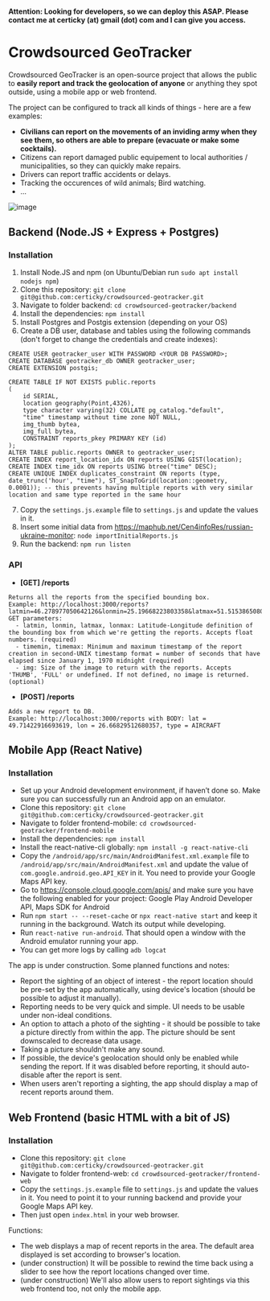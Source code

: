 #### Attention: Looking for developers, so we can deploy this ASAP. Please contact me at certicky (at) gmail (dot) com and I can give you access.

# Crowdsourced GeoTracker

Crowdsourced GeoTracker is an open-source project that allows the public to **easily report and track the
geolocation of anyone** or anything they spot outside, using a mobile app or web frontend.

The project can be configured to track all kinds of things - here are a few examples:

* **Civilians can report on the movements of an inviding army when they see them, so others are able to prepare (evacuate or make some cocktails).**
* Citizens can report damaged public equipement to local authorities / municipalities, so they can quickly make repairs.
* Drivers can report traffic accidents or delays.
* Tracking the occurences of wild animals; Bird watching.
* ...

![image](https://user-images.githubusercontent.com/3534507/156072537-e054c6be-829a-4540-a3d4-56069b2afd7d.png)

## Backend (Node.JS + Express + Postgres)

### Installation

1. Install Node.JS and npm (on Ubuntu/Debian run `sudo apt install nodejs npm`)
2. Clone this repository: `git clone git@github.com:certicky/crowdsourced-geotracker.git`
3. Navigate to folder backend: `cd crowdsourced-geotracker/backend`
4. Install the dependencies: `npm install`
5. Install Postgres and Postgis extension (depending on your OS)
6. Create a DB user, database and tables using the following commands (don't forget to change the credentials and create indexes):

```
CREATE USER geotracker_user WITH PASSWORD <YOUR DB PASSWORD>;
CREATE DATABASE geotracker_db OWNER geotracker_user;
CREATE EXTENSION postgis;
```

```
CREATE TABLE IF NOT EXISTS public.reports
(
    id SERIAL,
    location geography(Point,4326),
    type character varying(32) COLLATE pg_catalog."default",
    "time" timestamp without time zone NOT NULL,
    img_thumb bytea,
    img_full bytea,
    CONSTRAINT reports_pkey PRIMARY KEY (id)
);
ALTER TABLE public.reports OWNER to geotracker_user;
CREATE INDEX report_location_idx ON reports USING GIST(location);
CREATE INDEX time_idx ON reports USING btree("time" DESC);
CREATE UNIQUE INDEX duplicates_constraint ON reports (type, date_trunc('hour', "time"), ST_SnapToGrid(location::geometry, 0.0001)); -- this prevents having multiple reports with very similar location and same type reported in the same hour
```

7. Copy the `settings.js.example` file to `settings.js` and update the values in it.
8. Insert some initial data from <https://maphub.net/Cen4infoRes/russian-ukraine-monitor>: `node importInitialReports.js`
9. Run the backend: `npm run listen`

### API

* **[GET] /reports**
```
Returns all the reports from the specified bounding box.
Example: http://localhost:3000/reports?latmin=46.278977050642126&lonmin=25.19668223803358&latmax=51.515386508021386&lonmax=41.30651925297246&img=THUMBNAIL
GET parameters:
  - latmin, lonmin, latmax, lonmax: Latitude-Longitude definition of the bounding box from which we're getting the reports. Accepts float numbers. (required)
  - timemin, timemax: Minimum and maximum timestamp of the report creation in second-UNIX timestamp format = number of seconds that have elapsed since January 1, 1970 midnight (required)
  - img: Size of the image to return with the reports. Accepts 'THUMB', 'FULL' or undefined. If not defined, no image is returned. (optional)
```

* **[POST] /reports**
```
Adds a new report to DB.
Example: http://localhost:3000/reports with BODY: lat = 49.71422916693619, lon = 26.66829512680357, type = AIRCRAFT
```

## Mobile App (React Native)

### Installation
* Set up your Android development environment, if haven’t done so. Make sure you can successfully run an Android app on an emulator.
* Clone this repository: `git clone git@github.com:certicky/crowdsourced-geotracker.git`
* Navigate to folder frontend-mobile: `cd crowdsourced-geotracker/frontend-mobile`
* Install the dependencies: `npm install`
* Install the react-native-cli globally: `npm install -g react-native-cli`
* Copy the `/android/app/src/main/AndroidManifest.xml.example` file to `/android/app/src/main/AndroidManifest.xml` and update the value of `com.google.android.geo.API_KEY` in it. You need to provide your Google Maps API key.
* Go to <https://console.cloud.google.com/apis/> and make sure you have the following enabled for your project: Google Play Android Developer API, Maps SDK for Android
* Run `npm start -- --reset-cache` or `npx react-native start` and keep it running in the background. Watch its output while developing.
* Run `react-native run-android`. That should open a window with the Android emulator running your app.
* You can get more logs by calling `adb logcat`

The app is under construction. Some planned functions and notes:
* Report the sighting of an object of interest - the report location should be pre-set by the app automatically, using device's location (should be possible to adjust it manually).
* Reporting needs to be very quick and simple. UI needs to be usable under non-ideal conditions.
* An option to attach a photo of the sighting - it should be possible to take a picture directly from within the app. The picture should be sent downscaled to decrease data usage.
* Taking a picture shouldn't make any sound.
* If possible, the device's geolocation should only be enabled while sending the report. If it was disabled before reporting, it should auto-disable after the report is sent.
* When users aren't reporting a sighting, the app should display a map of recent reports around them.

## Web Frontend (basic HTML with a bit of JS)

### Installation
* Clone this repository: `git clone git@github.com:certicky/crowdsourced-geotracker.git`
* Navigate to folder frontend-web: `cd crowdsourced-geotracker/frontend-web`
* Copy the `settings.js.example` file to `settings.js` and update the values in it. You need to point it to your running backend and provide your Google Maps API key.
* Then just open `index.html` in your web browser.

Functions:
* The web displays a map of recent reports in the area. The default area displayed is set according to browser's location.
* (under construction) It will be possible to rewind the time back using a slider to see how the report locations changed over time.
* (under construction) We'll also allow users to report sightings via this web frontend too, not only the mobile app.
